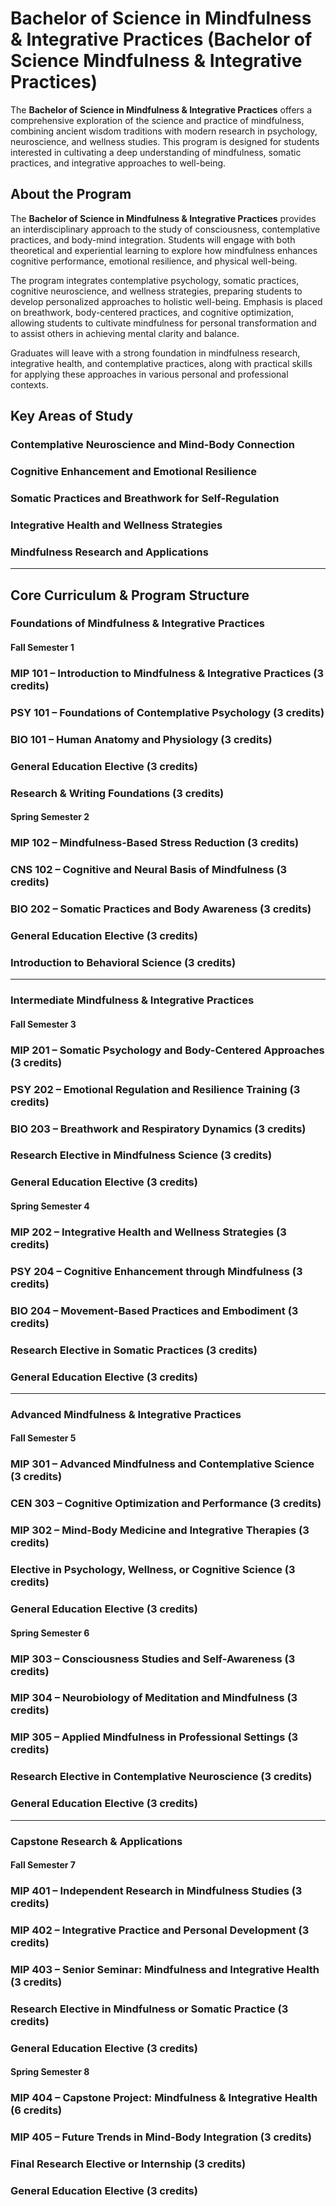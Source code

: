# Bachelor of Science in Mindfulness & Integrative Practices (Bachelor of Science Mindfulness & Integrative Practices)

The **Bachelor of Science in Mindfulness & Integrative Practices** offers a comprehensive exploration of the science and practice of mindfulness, combining ancient wisdom traditions with modern research in psychology, neuroscience, and wellness studies. This program is designed for students interested in cultivating a deep understanding of mindfulness, somatic practices, and integrative approaches to well-being.

## About the Program

The **Bachelor of Science in Mindfulness & Integrative Practices** provides an interdisciplinary approach to the study of consciousness, contemplative practices, and body-mind integration. Students will engage with both theoretical and experiential learning to explore how mindfulness enhances cognitive performance, emotional resilience, and physical well-being.

The program integrates contemplative psychology, somatic practices, cognitive neuroscience, and wellness strategies, preparing students to develop personalized approaches to holistic well-being. Emphasis is placed on breathwork, body-centered practices, and cognitive optimization, allowing students to cultivate mindfulness for personal transformation and to assist others in achieving mental clarity and balance.

Graduates will leave with a strong foundation in mindfulness research, integrative health, and contemplative practices, along with practical skills for applying these approaches in various personal and professional contexts.

## Key Areas of Study

### **Contemplative Neuroscience and Mind-Body Connection**  

### **Cognitive Enhancement and Emotional Resilience**  

### **Somatic Practices and Breathwork for Self-Regulation**  

### **Integrative Health and Wellness Strategies**  

### **Mindfulness Research and Applications**  

---

## Core Curriculum & Program Structure

### Foundations of Mindfulness & Integrative Practices

#### Fall Semester 1

### **MIP 101 – Introduction to Mindfulness & Integrative Practices (3 credits)**

### **PSY 101 – Foundations of Contemplative Psychology (3 credits)**

### **BIO 101 – Human Anatomy and Physiology (3 credits)**

### **General Education Elective (3 credits)**

### **Research & Writing Foundations (3 credits)**

#### Spring Semester 2

### **MIP 102 – Mindfulness-Based Stress Reduction (3 credits)**

### **CNS 102 – Cognitive and Neural Basis of Mindfulness (3 credits)**

### **BIO 202 – Somatic Practices and Body Awareness (3 credits)**

### **General Education Elective (3 credits)**

### **Introduction to Behavioral Science (3 credits)**

---

### Intermediate Mindfulness & Integrative Practices

#### Fall Semester 3

### **MIP 201 – Somatic Psychology and Body-Centered Approaches (3 credits)**

### **PSY 202 – Emotional Regulation and Resilience Training (3 credits)**

### **BIO 203 – Breathwork and Respiratory Dynamics (3 credits)**

### **Research Elective in Mindfulness Science (3 credits)**

### **General Education Elective (3 credits)**

#### Spring Semester 4

### **MIP 202 – Integrative Health and Wellness Strategies (3 credits)**

### **PSY 204 – Cognitive Enhancement through Mindfulness (3 credits)**

### **BIO 204 – Movement-Based Practices and Embodiment (3 credits)**

### **Research Elective in Somatic Practices (3 credits)**

### **General Education Elective (3 credits)**

---

### Advanced Mindfulness & Integrative Practices

#### Fall Semester 5

### **MIP 301 – Advanced Mindfulness and Contemplative Science (3 credits)**

### **CEN 303 – Cognitive Optimization and Performance (3 credits)**

### **MIP 302 – Mind-Body Medicine and Integrative Therapies (3 credits)**

### **Elective in Psychology, Wellness, or Cognitive Science (3 credits)**

### **General Education Elective (3 credits)**

#### Spring Semester 6

### **MIP 303 – Consciousness Studies and Self-Awareness (3 credits)**

### **MIP 304 – Neurobiology of Meditation and Mindfulness (3 credits)**

### **MIP 305 – Applied Mindfulness in Professional Settings (3 credits)**

### **Research Elective in Contemplative Neuroscience (3 credits)**

### **General Education Elective (3 credits)**

---

### Capstone Research & Applications

#### Fall Semester 7

### **MIP 401 – Independent Research in Mindfulness Studies (3 credits)**

### **MIP 402 – Integrative Practice and Personal Development (3 credits)**

### **MIP 403 – Senior Seminar: Mindfulness and Integrative Health (3 credits)**

### **Research Elective in Mindfulness or Somatic Practice (3 credits)**

### **General Education Elective (3 credits)**

#### Spring Semester 8

### **MIP 404 – Capstone Project: Mindfulness & Integrative Health (6 credits)**

### **MIP 405 – Future Trends in Mind-Body Integration (3 credits)**

### **Final Research Elective or Internship (3 credits)**

### **General Education Elective (3 credits)**